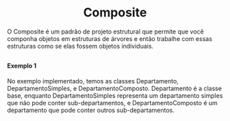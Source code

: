 <h1 align="center">Composite</h1>

<p>O Composite é um padrão de projeto estrutural que permite que você componha objetos em estruturas de árvores e então trabalhe com essas estruturas como se elas fossem objetos individuais.
</p>

##

#### Exemplo 1

<p>No exemplo implementado, temos as classes Departamento, DepartamentoSimples, e DepartamentoComposto. Departamento é a classe base, enquanto DepartamentoSimples representa um 
  departamento simples que não pode conter sub-departamentos, e DepartamentoComposto é um departamento que pode conter outros sub-departamentos.
</p>


